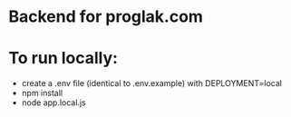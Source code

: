 # Backend for proglak.com

# To run locally:
- create a .env file (identical to .env.example) with DEPLOYMENT=local
- npm install
- node app.local.js
